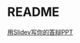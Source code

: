 # README
[用Slidev写你的答辩PPT](https://jjydxfs.github.io/2022/05/06/%E7%94%A8Slidev%E5%86%99%E4%BD%A0%E7%9A%84%E7%AD%94%E8%BE%A9%E2%80%9CPPT%E2%80%9D/)
